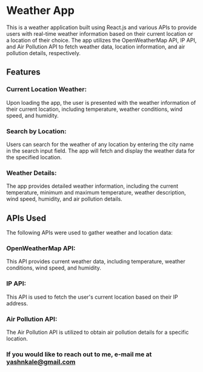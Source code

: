 # Weather App

This is a weather application built using React.js and various APIs to provide users with real-time weather information based on their current location or a location of their choice. The app utilizes the OpenWeatherMap API, IP API, and Air Pollution API to fetch weather data, location information, and air pollution details, respectively.

## Features

### Current Location Weather:

Upon loading the app, the user is presented with the weather information of their current location, including temperature, weather conditions, wind speed, and humidity.

### Search by Location:

Users can search for the weather of any location by entering the city name in the search input field. The app will fetch and display the weather data for the specified location.

### Weather Details:

The app provides detailed weather information, including the current temperature, minimum and maximum temperature, weather description, wind speed, humidity, and air pollution details.

## APIs Used

The following APIs were used to gather weather and location data:

### OpenWeatherMap API:

This API provides current weather data, including temperature, weather conditions, wind speed, and humidity.

### IP API:

This API is used to fetch the user's current location based on their IP address.

### Air Pollution API:

The Air Pollution API is utilized to obtain air pollution details for a specific location.

### If you would like to reach out to me, e-mail me at yashnkale@gmail.com
